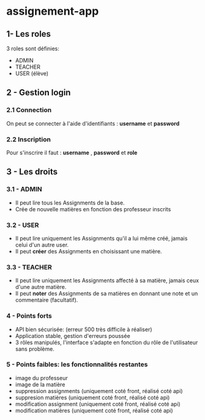 

# assignement-app
## 1- Les roles
3 roles sont définies:

 - ADMIN
 - TEACHER
 - USER (élève)
## 2 - Gestion login
### 2.1 Connection 
On peut se connecter à l'aide d'identifiants : **username** et **password**
### 2.2 Inscription 
Pour s'inscrire il faut : **username** , **password** et **role**
## 3 - Les droits
### 3.1 - ADMIN
- Il peut lire tous les Assignments de la base. 
- Crée de nouvelle matières en fonction des professeur inscrits
### 3.2 - USER
- Il peut lire uniquement les Assignments qu'il a lui même créé, jamais celui d'un autre user.
- Il peut **créer** des Assignments en choisissant une matière.
### 3.3 - TEACHER
- Il peut lire uniquement les Assignments affecté à sa matière, jamais ceux d'une autre matière. 
- Il peut **noter** des Assignments de sa matières en donnant une note et un commentaire (facultatif).

### 4 - Points forts
- API bien sécurisée: (erreur 500 très difficile à réaliser)
- Application stable, gestion d'erreurs poussée
- 3 rôles manipulés, l'interface s'adapte en fonction du rôle de l'utilisateur sans problème. 

### 5 - Points faibles: les fonctionnalités restantes
- image du professeur
- image de la matière
- suppression assignments (uniquement coté front, réalisé coté api)
- suppresion matières (uniquement coté front, réalisé coté api)
- modification assignment (uniquement coté front, réalisé coté api)
- modification matières (uniquement coté front, réalisé coté api)

